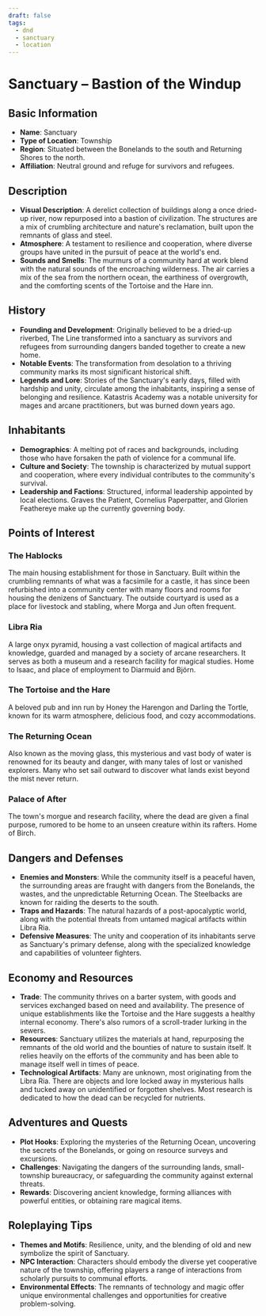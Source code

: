 ```yaml
---
draft: false
tags:
  - dnd
  - sanctuary
  - location
---
```

# Sanctuary – Bastion of the Windup

## Basic Information
- **Name**: Sanctuary
- **Type of Location**: Township
- **Region**: Situated between the Bonelands to the south and Returning Shores to the north.
- **Affiliation**: Neutral ground and refuge for survivors and refugees.

## Description
- **Visual Description**: A derelict collection of buildings along a once dried-up river, now repurposed into a bastion of civilization. The structures are a mix of crumbling architecture and nature's reclamation, built upon the remnants of glass and steel.
- **Atmosphere**: A testament to resilience and cooperation, where diverse groups have united in the pursuit of peace at the world's end.
- **Sounds and Smells**: The murmurs of a community hard at work blend with the natural sounds of the encroaching wilderness. The air carries a mix of the sea from the northern ocean, the earthiness of overgrowth, and the comforting scents of the Tortoise and the Hare inn.

## History
- **Founding and Development**: Originally believed to be a dried-up riverbed, The Line transformed into a sanctuary as survivors and refugees from surrounding dangers banded together to create a new home.
- **Notable Events**: The transformation from desolation to a thriving community marks its most significant historical shift.
- **Legends and Lore**: Stories of the Sanctuary's early days, filled with hardship and unity, circulate among the inhabitants, inspiring a sense of belonging and resilience. Katastris Academy was a notable university for mages and arcane practitioners, but was burned down years ago.

## Inhabitants
- **Demographics**: A melting pot of races and backgrounds, including those who have forsaken the path of violence for a communal life.
- **Culture and Society**: The township is characterized by mutual support and cooperation, where every individual contributes to the community's survival.
- **Leadership and Factions**: Structured, informal leadership appointed by local elections. Graves the Patient, Cornelius Paperpatter, and Glorien Feathereye make up the currently governing body.

## Points of Interest

### The Hablocks
The main housing establishment for those in Sanctuary. Built within the crumbling remnants of what was a facsimile for a castle, it has since been refurbished into a community center with many floors and rooms for housing the denizens of Sanctuary. The outside courtyard is used as a place for livestock and stabling, where Morga and Jun often frequent.

### Libra Ria
A large onyx pyramid, housing a vast collection of magical artifacts and knowledge, guarded and managed by a society of arcane researchers. It serves as both a museum and a research facility for magical studies. Home to Isaac, and place of employment to Diarmuid and Björn.

### The Tortoise and the Hare
A beloved pub and inn run by Honey the Harengon and Darling the Tortle, known for its warm atmosphere, delicious food, and cozy accommodations.

### The Returning Ocean
Also known as the moving glass, this mysterious and vast body of water is renowned for its beauty and danger, with many tales of lost or vanished explorers. Many who set sail outward to discover what lands exist beyond the mist never return.

### Palace of After
The town's morgue and research facility, where the dead are given a final purpose, rumored to be home to an unseen creature within its rafters. Home of Birch.

## Dangers and Defenses
- **Enemies and Monsters**: While the community itself is a peaceful haven, the surrounding areas are fraught with dangers from the Bonelands, the wastes, and the unpredictable Returning Ocean. The Steelbacks are known for raiding the deserts to the south.
- **Traps and Hazards**: The natural hazards of a post-apocalyptic world, along with the potential threats from untamed magical artifacts within Libra Ria.
- **Defensive Measures**: The unity and cooperation of its inhabitants serve as Sanctuary's primary defense, along with the specialized knowledge and capabilities of volunteer fighters.

## Economy and Resources
- **Trade**: The community thrives on a barter system, with goods and services exchanged based on need and availability. The presence of unique establishments like the Tortoise and the Hare suggests a healthy internal economy. There's also rumors of a scroll-trader lurking in the sewers.
- **Resources**: Sanctuary utilizes the materials at hand, repurposing the remnants of the old world and the bounties of nature to sustain itself. It relies heavily on the efforts of the community and has been able to manage itself well in times of peace.
- **Technological Artifacts**: Many are unknown, most originating from the Libra Ria. There are objects and lore locked away in mysterious halls and tucked away on unidentified or forgotten shelves. Most research is dedicated to how the dead can be recycled for nutrients.

## Adventures and Quests
- **Plot Hooks**: Exploring the mysteries of the Returning Ocean, uncovering the secrets of the Bonelands, or going on resource surveys and excursions.
- **Challenges**: Navigating the dangers of the surrounding lands, small-township bureaucracy, or safeguarding the community against external threats.
- **Rewards**: Discovering ancient knowledge, forming alliances with powerful entities, or obtaining rare magical items.

## Roleplaying Tips
- **Themes and Motifs**: Resilience, unity, and the blending of old and new symbolize the spirit of Sanctuary.
- **NPC Interaction**: Characters should embody the diverse yet cooperative nature of the township, offering players a range of interactions from scholarly pursuits to communal efforts.
- **Environmental Effects**: The remnants of technology and magic offer unique environmental challenges and opportunities for creative problem-solving.
